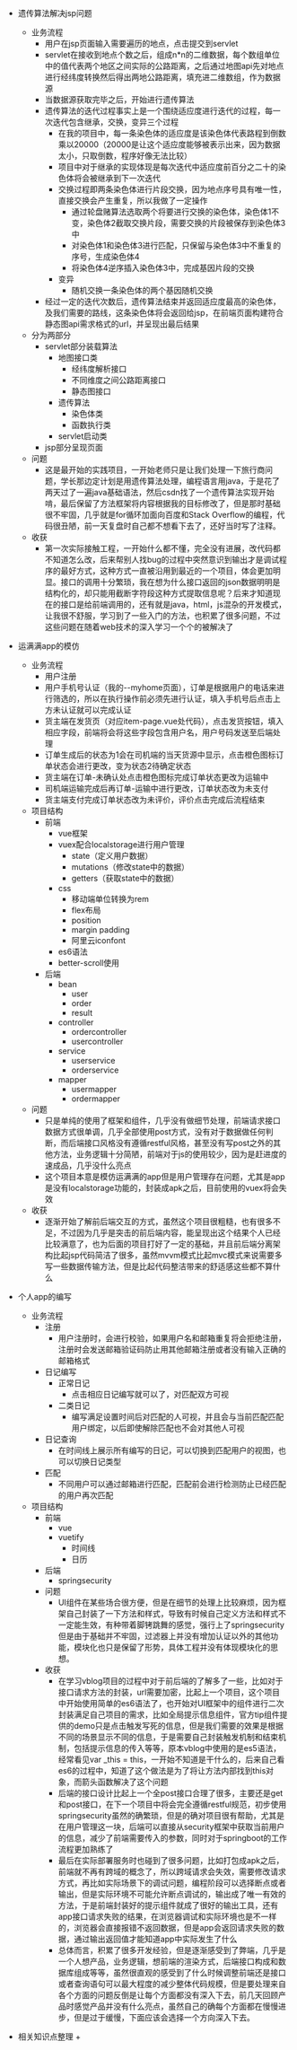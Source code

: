 + 遗传算法解决jsp问题
    + 业务流程
        + 用户在jsp页面输入需要遍历的地点，点击提交到servlet
        + servlet在接收到地点个数之后，组成n*n的二维数据，每个数组单位中的值代表两个地区之间实际的公路距离，之后通过地图api先对地点进行经纬度转换然后得出两地公路距离，填充进二维数组，作为数据源
        + 当数据源获取完毕之后，开始进行遗传算法
        + 遗传算法的迭代过程事实上是一个围绕适应度进行迭代的过程，每一次迭代包含继承，交换，变异三个过程
            + 在我的项目中，每一条染色体的适应度是该染色体代表路程到倒数乘以20000（20000是让这个适应度能够被表示出来，因为数据太小，只取倒数，程序好像无法比较）
            + 项目中对于继承的实现体现是每次迭代中适应度前百分之二十的染色体将会被继承到下一次迭代
            + 交换过程即两条染色体进行片段交换，因为地点序号具有唯一性，直接交换会产生重复，所以我做了一定操作
                + 通过轮盘赌算法选取两个将要进行交换的染色体，染色体1不变，染色体2截取交换片段，需要交换的片段被保存到染色体3中
                + 对染色体1和染色体3进行匹配，只保留与染色体3中不重复的序号，生成染色体4
                + 将染色体4逆序插入染色体3中，完成基因片段的交换
            + 变异
                + 随机交换一条染色体的两个基因随机交换
        + 经过一定的迭代次数后，遗传算法结束并返回适应度最高的染色体，及我们需要的路线，这条染色体将会返回给jsp，在前端页面构建符合静态图api需求格式的url，并呈现出最后结果
    + 分为两部分
        + servlet部分装载算法
            + 地图接口类
                + 经纬度解析接口
                + 不同维度之间公路距离接口
                + 静态图接口
            + 遗传算法
                + 染色体类
                + 函数执行类
            + servlet启动类
        + jsp部分呈现页面
    + 问题
        + 这是最开始的实践项目，一开始老师只是让我们处理一下旅行商问题，学长那边定计划是用遗传算法处理，编程语言用java，于是花了两天过了一遍java基础语法，然后csdn找了一个遗传算法实现开始啃，最后保留了方法框架将内容根据我的目标修改了，但是那时基础很不牢固，几乎就是for循环加面向百度和Stack Overflow的编程，代码很丑陋，前一天复盘时自己都不想看下去了，还好当时写了注释。
    + 收获
        + 第一次实际接触工程，一开始什么都不懂，完全没有进展，改代码都不知道怎么改，后来帮别人找bug的过程中突然意识到输出才是调试程序的最好方式，这种方式一直被沿用到最近的一个项目，体会更加明显。接口的调用十分繁琐，我在想为什么接口返回的json数据明明是结构化的，却只能用截断字符段这种方式提取信息呢？后来才知道现在的接口是给前端调用的，还有就是java，html，js混杂的开发模式，让我很不舒服，学习到了一些入门的方法，也积累了很多问题，不过这些问题在随着web技术的深入学习一个个的被解决了
+ 运满满app的模仿
    + 业务流程
        + 用户注册
        + 用户手机号认证（我的--myhome页面），订单是根据用户的电话来进行筛选的，所以在执行操作前必须先进行认证，填入手机号后点击上方未认证就可以完成认证
        + 货主端在发货页（对应item-page.vue处代码），点击发货按钮，填入相应字段，前端将会将这些字段包含用户名，用户号码发送至后端处理
        + 订单生成后的状态为1会在司机端的当天货源中显示，点击橙色图标订单状态会进行更改，变为状态2待确定状态
        + 货主端在订单-未确认处点击橙色图标完成订单状态更改为运输中
        + 司机端运输完成后再订单-运输中进行更改，订单状态改为未支付
        + 货主端支付完成订单状态改为未评价，评价点击完成后流程结束
    + 项目结构
        + 前端
            + vue框架
            + vuex配合localstorage进行用户管理
                + state（定义用户数据）
                + mutations（修改state中的数据）
                + getters（获取state中的数据）
            + css
                + 移动端单位转换为rem
                + flex布局
                + position
                + margin padding
                + 阿里云iconfont
            + es6语法
            + better-scroll使用
        + 后端
            + bean
                + user
                + order
                + result
            + controller
                + ordercontroller
                + usercontroller
            + service
                + userservice
                + orderservice
            + mapper
                + usermapper
                + ordermapper
    + 问题
        + 只是单纯的使用了框架和组件，几乎没有做细节处理，前端请求接口数据方式很单调，几乎全部使用post方式，没有对于数据做任何判断，而后端接口风格没有遵循restful风格，甚至没有写post之外的其他方法，业务逻辑十分简陋，前端对于js的使用较少，因为是赶进度的速成品，几乎没什么亮点
        + 这个项目本意是模仿运满满的app但是用户管理存在问题，尤其是app是没有localstorage功能的，封装成apk之后，目前使用的vuex将会失效
    + 收获
        + 逐渐开始了解前后端交互的方式，虽然这个项目很粗糙，也有很多不足，不过因为几乎是突击的前后端内容，能呈现出这个结果个人已经比较满意了，也为后面的项目打好了一定的基础，并且前后端分离架构比起jsp代码简洁了很多，虽然mvvm模式比起mvc模式来说需要多写一些数据传输方法，但是比起代码整洁带来的舒适感这些都不算什么
+ 个人app的编写
    + 业务流程
        + 注册
            + 用户注册时，会进行校验，如果用户名和邮箱重复将会拒绝注册，注册时会发送邮箱验证码防止用其他邮箱注册或者没有输入正确的邮箱格式
        + 日记编写
            + 正常日记
                + 点击相应日记编写就可以了，对匹配双方可视
            + 二类日记
                + 编写满足设置时间后对匹配的人可视，并且会与当前匹配匹配用户绑定，以后即使解除匹配也不会对其他人可视
        + 日记查询
            + 在时间线上展示所有编写的日记，可以切换到匹配用户的视图，也可以切换日记类型
        + 匹配
            + 不同用户可以通过邮箱进行匹配，匹配前会进行检测防止已经匹配的用户再次匹配
    + 项目结构
        + 前端
            + vue
            + vuetify
                + 时间线
                + 日历
        + 后端
            + springsecurity
        + 问题
            + UI组件在某些场合很方便，但是在细节的处理上比较麻烦，因为框架自己封装了一下方法和样式，导致有时候自己定义方法和样式不一定能生效，有种带着脚铐跳舞的感觉，强行上了springsecurity但是由于基础并不牢固，过滤器上并没有增加认证以外的其他功能，模块化也只是保留了形势，具体工程并没有体现模块化的思想。
        + 收获
            + 在学习vblog项目的过程中对于前后端的了解多了一些，比如对于接口请求方法的封装，url需要加密，比起上一个项目，这个项目中开始使用简单的es6语法了，也开始对UI框架中的组件进行二次封装满足自己项目的需求，比如全局提示信息组件，官方tip组件提供的demo只是点击触发写死的信息，但是我们需要的效果是根据不同的场景显示不同的信息，于是需要自己封装触发机制和结束机制，包括提示信息的传入等等，原本vblog中使用的是es5语法，经常看见var _this = this，一开始不知道是干什么的，后来自己看es6的过程中，知道了这个做法是为了将让方法内部找到this对象，而箭头函数解决了这个问题
            + 后端的接口设计比起上一个全post接口合理了很多，主要还是get和post接口，在下一个项目中将会完全遵循restful规范，初步使用springsecurity虽然的确繁琐，但是的确对项目很有帮助，尤其是在用户管理这一块，后端可以直接从security框架中获取当前用户的信息，减少了前端需要传入的参数，同时对于springboot的工作流程更加熟练了
            + 最后在实际部署服务时也碰到了很多问题，比如打包成apk之后，前端就不再有跨域的概念了，所以跨域请求会失效，需要修改请求方式，再比如实际场景下的调试问题，编程阶段可以选择断点或者输出，但是实际环境不可能允许断点调试的，输出成了唯一有效的方法，于是前端封装好的提示组件就成了很好的输出工具，还有app接口请求失败的结果，在浏览器调试和实际环境也是不一样的，浏览器会直接报错不返回数据，但是app会返回请求失败的数据，通过输出返回值才能知道app中实际发生了什么
            + 总体而言，积累了很多开发经验，但是逐渐感受到了弊端，几乎是一个人想产品，业务逻辑，想前端的渲染方式，后端接口构成和数据库组成等等，虽然很直观的感受到了什么时候调整前端还是接口或者查询语句可以最大程度的减少整体代码规模，但是要处理来自各个方面的问题反倒是让每个方面都没有深入下去，前几天回顾产品时感觉产品并没有什么亮点，虽然自己的确每个方面都在慢慢进步，但是过于缓慢，下面应该会选择一个方向深入下去。

+ 相关知识点整理
    + 